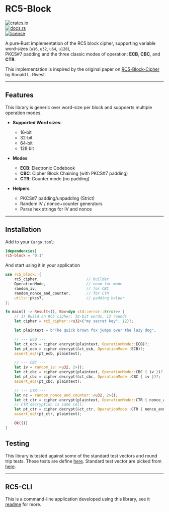 # RC5-Block

[![crates.io](https://img.shields.io/crates/v/rc5-rs.svg)](https://crates.io/crates/rc5-block)  
[![docs.rs](https://docs.rs/rc5-rs/badge.svg)](https://docs.rs/rc5-block/)  
[![license](https://img.shields.io/crates/l/rc5-block.svg)](./LICENSE)

A pure‑Rust implementation of the RC5 block cipher, supporting variable word‑sizes (`u16`, `u32`, `u64`, `u128`),  
PKCS#7 padding and the three classic modes of operation: **ECB**, **CBC**, and **CTR**.

This implementation is inspired by the original paper on [RC5-Block-Cipher](https://www.grc.com/r&d/rc5.pdf) by
Ronald L. Rivest.

---

## Features

This library is generic over word-size per block and suppoerts multiple operation modes.

- **Supported Word sizes**:  
  - 16‑bit  
  - 32‑bit   
  - 64‑bit 
  - 128 bit 

- **Modes**  
  - **ECB**: Electronic Codebook  
  - **CBC**: Cipher Block Chaining (with PKCS#7 padding)  
  - **CTR**: Counter mode (no padding)

- **Helpers**  
  - PKCS#7 padding/unpadding  (Strict)
  - Random IV / nonce+counter generators  
  - Parse hex strings for IV and nonce  

---

## Installation

Add to your `Cargo.toml`:

```toml
[dependencies]
rc5-block = "0.1"
```

And start using it in your application

```rust
use rc5_block::{
    rc5_cipher,                     // builder
    OperationMode,                  // enum for mode
    random_iv,                      // for CBC
    random_nonce_and_counter,       // for CTR
    utils::pkcs7,                   // padding helper
};

fn main() -> Result<(), Box<dyn std::error::Error>> {
    // 1) Build an RC5 cipher: 32‑bit words, 12 rounds
    let cipher = rc5_cipher::<u32>("my secret key", 12)?;

    let plaintext = b"The quick brown fox jumps over the lazy dog";

    // --- ECB ---
    let ct_ecb = cipher.encrypt(plaintext, OperationMode::ECB)?;
    let pt_ecb = cipher.decrypt(&ct_ecb, OperationMode::ECB)?;
    assert_eq!(pt_ecb, plaintext);

    // --- CBC ---
    let iv = random_iv::<u32, 2>();
    let ct_cbc = cipher.encrypt(plaintext, OperationMode::CBC { iv })?;
    let pt_cbc = cipher.decrypt(&ct_cbc, OperationMode::CBC { iv })?;
    assert_eq!(pt_cbc, plaintext);

    // --- CTR ---
    let nc = random_nonce_and_counter::<u32, 2>();
    let ct_ctr = cipher.encrypt(plaintext, OperationMode::CTR { nonce_and_counter: nc })?;
    // CTR decryption is same call:
    let pt_ctr = cipher.decrypt(&ct_ctr, OperationMode::CTR { nonce_and_counter: nc })?;
    assert_eq!(pt_ctr, plaintext);

    Ok(())
}
```

## Testing

This library is tested against some of the standard test vectors and round trip tests. These tests are define [here](./rc5-block/src/tests/mod.rs). Standard test vector are picked from [here](https://github.com/cantora/avr-crypto-lib/blob/master/testvectors/Rc5-128-64.verified.test-vectors).

---

## RC5-CLI

This is a command-line application developed using this library, see it [readme](./rc5-cli/README.md) for more.